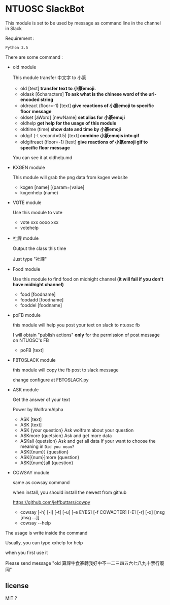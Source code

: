 # NTUOSC SlackBot


This module is set to be used by message as command line in the channel in Slack

Requirement :

	Python 3.5


There are some command : 
* old module

	This module transfer 中文字 to 小篆
	* old [text]                 **transfer text to 小篆emoji.**
	* oldask [6characters]       **To ask what is the chinese word of the url-encoded string**
	* oldreact (floor=-1) [text] **give reactions of 小篆emoji to specific floor message**
	* oldset [aWord] [newName]   **set alias for 小篆emoji**
	* oldhelp                    **get help for the usage of this module**
	* oldtime (time)             **show date and time by 小篆emoji**
	* oldgif (-t second=0.5) [text] **combine 小篆emojis into gif**
	* oldgifreact (floor=-1) [text] **give reactions of 小篆emoji gif to specific floor message**
	
    You can see it at oldhelp.md
 
* KXGEN module
 
 	This module will grab the png data from kxgen website
 	* kxgen [name] [(param=)value]
 	* kxgenhelp (name)
 
* VOTE module

 	Use this module to vote
    * vote xxx oooo xxx
    * votehelp

* 社課 module

	 Output the class this time

	 Just type "社課"

* Food module
 	
	Use this module to find food on midnight channel
	**(it will fail if you don't have midnight channel)** 

    * food [foodname]
    * foodadd [foodname] 
    * fooddel [foodname] 

* poFB module
 
   this module will help you post your text on slack to ntuosc fb

   I will obtain "publish actions" **only** for the permission of post message on NTUOSC's FB

   * poFB [text]

* FBTOSLACK module

	this module will copy the fb post to slack message

	change configure at FBTOSLACK.py

* ASK module
 	
	Get the answer of your text

	Power by WolframAlpha 

    * ASK [text]
    * ASK [text]
	* ASK {your question} Ask wolfram about your question
	* ASKmore  {quetsion} Ask and get more data 
	* ASKall   {quetsion} Ask and get all  data 
	If your want to choose the meaning in `Did you mean?`
	* ASK[{num}] {question}
	* ASK[{num}]more {question}
	* ASK[{num}]all  {question}

* COWSAY module
	
	same as cowsay command

	when install, you should install the newest from github

	https://github.com/jeffbuttars/cowpy

	* cowsay [-h] [-l] [-t] [-u] [-e EYES] [-f COWACTER] [-E] [-r] [-x] [msg [msg ...]]
	* cowsay --help 


The usage is write inside the command

Usually, you can type xxhelp for help

when you first use it 

Please send message "old 算課牛食篆轉我好中不一二三四五六七八九十票行廢同"

## license
MIT ?
